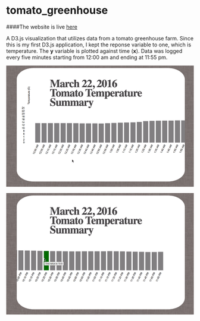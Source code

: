 # tomato_greenhouse

####The website is live [here](http://kaira.one/tomato_greenhouse)

A D3.js visualization that utilizes data from a tomato greenhouse farm. Since this is my first D3.js application,
I kept the reponse variable to one, which is temperature. The <strong>y</strong> variable is plotted against time (<strong>x</strong>).
Data was logged every five minutes starting from 12:00 am and ending at 11:55 pm.

![tomato demo](tomato-0.gif "tomato-0")

![tomato demo](tomato-1.gif "tomato-1")
